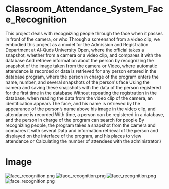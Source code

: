 # Classroom_Attendance_System_Face_Recognition
This project deals with recognizing people through the face when it passes in front of the camera, or who Through a screenshot from a video clip, we embodied this project as a model for the Admission and Registration Department at Al-Quds University Open, where the official takes a snapshot, whether from a camera or a video clip, and compares it with the database And retrieve information about the person by recognizing the snapshot of the image taken from the camera or Video, where automatic attendance is recorded or data is retrieved for any person entered in the database program, where the person in charge of the program enters the name, number, and several snapshots of the person's face Using the camera and saving these snapshots with the data of the person registered for the first time in the database Without repeating the registration in the database, when reading the data from the video clip of the camera, an identification appears The face, and his name is retrieved by the appearance of the person’s name above his image in the video clip, and attendance is recorded With time, a person can be registered in a database, and the person in charge of the program can search for people By recognizing people, the program takes a snapshot from the camera and compares it with several Data and information retrieval of the person and displayed on the interface of the program, and his places to view attendance or Calculating the number of attendees with the administrator.\

# Image
![face_recognition.png](https://hussamahalshawi.pythonanywhere.com/media/image_Project/face_recognition.png)
![face_recognition.png](https://hussamahalshawi.pythonanywhere.com/media/image_Project/face_recognition_1.png)
![face_recognition.png](https://hussamahalshawi.pythonanywhere.com/media/image_Project/face_recognition_2.png)
![face_recognition.png](https://hussamahalshawi.pythonanywhere.com/media/image_Project/face_recognition_3.png)

